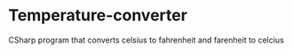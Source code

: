 # Temperature-converter
CSharp program that converts celsius to fahrenheit and farenheit to celcius

